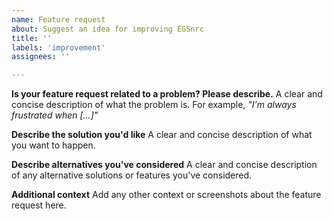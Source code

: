 ```yaml
---
name: Feature request
about: Suggest an idea for improving EGSnrc
title: ''
labels: 'improvement'
assignees: ''

---
```


**Is your feature request related to a problem? Please describe.**
A clear and concise description of what the problem is. For example, _"I'm always frustrated when [...]"_

**Describe the solution you'd like**
A clear and concise description of what you want to happen.

**Describe alternatives you've considered**
A clear and concise description of any alternative solutions or features you've considered.

**Additional context**
Add any other context or screenshots about the feature request here.

